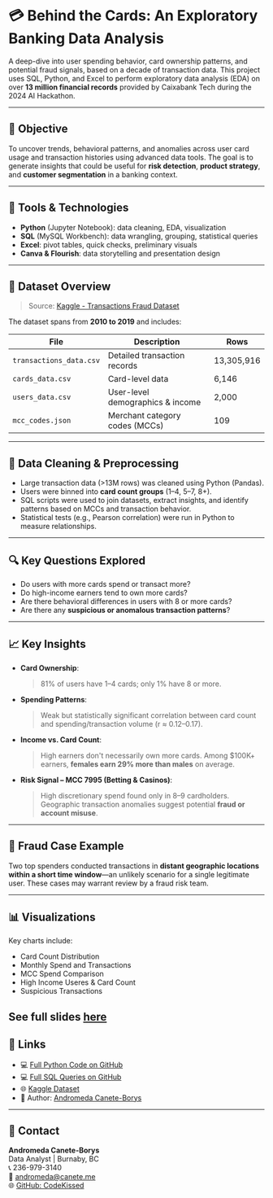 # 💳 Behind the Cards: An Exploratory Banking Data Analysis

A deep-dive into user spending behavior, card ownership patterns, and potential fraud signals, based on a decade of transaction data. This project uses SQL, Python, and Excel to perform exploratory data analysis (EDA) on over **13 million financial records** provided by Caixabank Tech during the 2024 AI Hackathon.

---

## 📌 Objective

To uncover trends, behavioral patterns, and anomalies across user card usage and transaction histories using advanced data tools. The goal is to generate insights that could be useful for **risk detection**, **product strategy**, and **customer segmentation** in a banking context.

---

## 🧰 Tools & Technologies

- **Python** (Jupyter Notebook): data cleaning, EDA, visualization
- **SQL** (MySQL Workbench): data wrangling, grouping, statistical queries
- **Excel**: pivot tables, quick checks, preliminary visuals
- **Canva & Flourish**: data storytelling and presentation design

---

## 📂 Dataset Overview

> Source: [Kaggle - Transactions Fraud Dataset](https://www.kaggle.com/datasets/computingvictor/transactions-fraud-datasets)

The dataset spans from **2010 to 2019** and includes:

| File | Description | Rows |
|------|-------------|------|
| `transactions_data.csv` | Detailed transaction records | 13,305,916 |
| `cards_data.csv` | Card-level data | 6,146 |
| `users_data.csv` | User-level demographics & income | 2,000 |
| `mcc_codes.json` | Merchant category codes (MCCs) | 109 |

---

## 🧼 Data Cleaning & Preprocessing

- Large transaction data (>13M rows) was cleaned using Python (Pandas).
- Users were binned into **card count groups** (1–4, 5–7, 8+).
- SQL scripts were used to join datasets, extract insights, and identify patterns based on MCCs and transaction behavior.
- Statistical tests (e.g., Pearson correlation) were run in Python to measure relationships.

---

## 🔍 Key Questions Explored

- Do users with more cards spend or transact more?
- Do high-income earners tend to own more cards?
- Are there behavioral differences in users with 8 or more cards?
- Are there any **suspicious or anomalous transaction patterns**?

---

## 📈 Key Insights

- **Card Ownership**:  
  > 81% of users have 1–4 cards; only 1% have 8 or more.

- **Spending Patterns**:  
  > Weak but statistically significant correlation between card count and spending/transaction volume (r ≈ 0.12–0.17).

- **Income vs. Card Count**:  
  > High earners don't necessarily own more cards. Among $100K+ earners, **females earn 29% more than males** on average.

- **Risk Signal – MCC 7995 (Betting & Casinos)**:  
  > High discretionary spend found only in 8–9 cardholders. Geographic transaction anomalies suggest potential **fraud or account misuse**.

---

## 🚨 Fraud Case Example

Two top spenders conducted transactions in **distant geographic locations within a short time window**—an unlikely scenario for a single legitimate user. These cases may warrant review by a fraud risk team.

---

## 📊 Visualizations

Key charts include:

- Card Count Distribution
- Monthly Spend and Transactions 
- MCC Spend Comparison
- High Income Useres & Card Count
- Suspicious Transactions

See full slides [here](https://www.canva.com/design/DAGmz39dzx8/hMsHnhsICrkRvahy_0jIOQ/edit?utm_content=DAGmz39dzx8&utm_campaign=designshare&utm_medium=link2&utm_source=sharebutton)
---
## 🔗 Links

- 💻 [Full Python Code on GitHub](https://github.com/CodeKissed/Behind-The-Cards/tree/main/Python)
- 💻 [Full SQL Queries on GitHub](https://github.com/CodeKissed/Behind-The-Cards/blob/main/SQL/queries.sql)
- 🌐 [Kaggle Dataset](https://www.kaggle.com/datasets/computingvictor/transactions-fraud-datasets)
- 🧠 Author: [Andromeda Canete-Borys](mailto:andromeda@canete.me)

---

## 💬 Contact

**Andromeda Canete-Borys**  
Data Analyst | Burnaby, BC  
📞 236-979-3140  
📧 andromeda@canete.me  
🌐 [GitHub: CodeKissed](https://github.com/CodeKissed)
